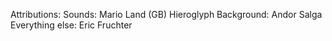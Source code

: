 Attributions:
Sounds: Mario Land (GB)
Hieroglyph Background: Andor Salga
Everything else: Eric Fruchter
